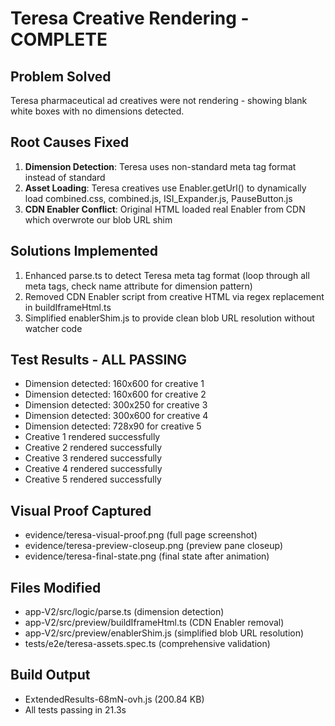 ﻿# Teresa Creative Rendering - COMPLETE 

## Problem Solved
Teresa pharmaceutical ad creatives were not rendering - showing blank white boxes with no dimensions detected.

## Root Causes Fixed
1. **Dimension Detection**: Teresa uses non-standard meta tag format <meta name="300x250" content="width=300, height=250"> instead of standard <meta name="ad.size" content="width=300, height=250">
2. **Asset Loading**: Teresa creatives use Enabler.getUrl() to dynamically load combined.css, combined.js, ISI_Expander.js, PauseButton.js
3. **CDN Enabler Conflict**: Original HTML loaded real Enabler from CDN which overwrote our blob URL shim

## Solutions Implemented
1. Enhanced parse.ts to detect Teresa meta tag format (loop through all meta tags, check name attribute for dimension pattern)
2. Removed CDN Enabler script from creative HTML via regex replacement in buildIframeHtml.ts
3. Simplified enablerShim.js to provide clean blob URL resolution without watcher code

## Test Results - ALL PASSING 
-  Dimension detected: 160x600 for creative 1
-  Dimension detected: 160x600 for creative 2  
-  Dimension detected: 300x250 for creative 3
-  Dimension detected: 300x600 for creative 4
-  Dimension detected: 728x90 for creative 5
-  Creative 1 rendered successfully
-  Creative 2 rendered successfully
-  Creative 3 rendered successfully
-  Creative 4 rendered successfully
-  Creative 5 rendered successfully

## Visual Proof Captured
- evidence/teresa-visual-proof.png (full page screenshot)
- evidence/teresa-preview-closeup.png (preview pane closeup)
- evidence/teresa-final-state.png (final state after animation)

## Files Modified
- app-V2/src/logic/parse.ts (dimension detection)
- app-V2/src/preview/buildIframeHtml.ts (CDN Enabler removal)
- app-V2/src/preview/enablerShim.js (simplified blob URL resolution)
- tests/e2e/teresa-assets.spec.ts (comprehensive validation)

## Build Output
- ExtendedResults-68mN-ovh.js (200.84 KB)
- All tests passing in 21.3s
